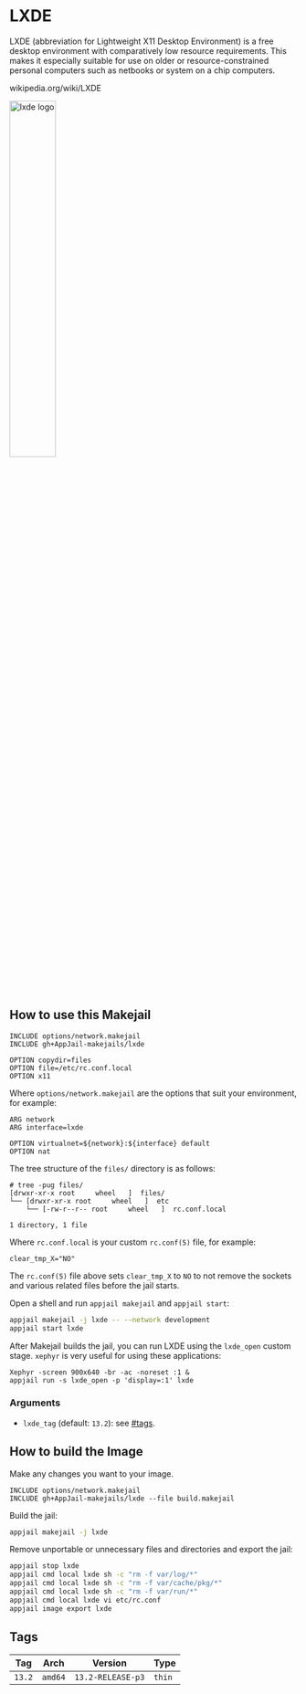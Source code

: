# LXDE

LXDE (abbreviation for Lightweight X11 Desktop Environment) is a free desktop environment with comparatively low resource requirements. This makes it especially suitable for use on older or resource-constrained personal computers such as netbooks or system on a chip computers. 

wikipedia.org/wiki/LXDE

<img src="https://upload.wikimedia.org/wikipedia/commons/thumb/3/3e/LXDE-logo.svg/800px-LXDE-logo.svg.png" alt="lxde logo" width="40%" height="auto">

## How to use this Makejail

```
INCLUDE options/network.makejail
INCLUDE gh+AppJail-makejails/lxde

OPTION copydir=files
OPTION file=/etc/rc.conf.local
OPTION x11
```

Where `options/network.makejail` are the options that suit your environment, for example:

```
ARG network
ARG interface=lxde

OPTION virtualnet=${network}:${interface} default
OPTION nat
```

The tree structure of the `files/` directory is as follows:

```
# tree -pug files/
[drwxr-xr-x root     wheel   ]  files/
└── [drwxr-xr-x root     wheel   ]  etc
    └── [-rw-r--r-- root     wheel   ]  rc.conf.local

1 directory, 1 file
```

Where `rc.conf.local` is your custom `rc.conf(5)` file, for example:

```
clear_tmp_X="NO"
```

The `rc.conf(5)` file above sets `clear_tmp_X` to `NO` to not remove the sockets and various related files before the jail starts.

Open a shell and run `appjail makejail` and `appjail start`:

```sh
appjail makejail -j lxde -- --network development
appjail start lxde
```

After Makejail builds the jail, you can run LXDE using the `lxde_open` custom stage. `xephyr` is very useful for using these applications:

```
Xephyr -screen 900x640 -br -ac -noreset :1 &
appjail run -s lxde_open -p 'display=:1' lxde
```

### Arguments

* `lxde_tag` (default: `13.2`): see [#tags](#tags).

## How to build the Image

Make any changes you want to your image.

```
INCLUDE options/network.makejail
INCLUDE gh+AppJail-makejails/lxde --file build.makejail
```

Build the jail:

```sh
appjail makejail -j lxde
```

Remove unportable or unnecessary files and directories and export the jail:

```sh
appjail stop lxde
appjail cmd local lxde sh -c "rm -f var/log/*"
appjail cmd local lxde sh -c "rm -f var/cache/pkg/*"
appjail cmd local lxde sh -c "rm -f var/run/*"
appjail cmd local lxde vi etc/rc.conf
appjail image export lxde
```

## Tags

| Tag        | Arch    | Version           | Type   |
| ---------- | ------- | ----------------- | ------ |
| `13.2`     | `amd64` | `13.2-RELEASE-p3` | `thin` |
